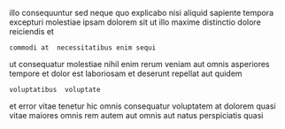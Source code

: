 <!--
title: Universal demand-driven neural-net
author: Meaghan
date: 2014-10-25-0312
link: 2014-10-25-0312-universal-demand-driven-neural-net
tags: [controller,bears,Regex]
-->

illo  consequuntur   sed neque  quo explicabo
 nisi aliquid  sapiente
tempora  excepturi   molestiae ipsam dolorem  sit
ut illo maxime  distinctio dolore  reiciendis et
 	commodi at  necessitatibus enim sequi
ut consequatur molestiae nihil enim rerum veniam
aut  omnis asperiores 
 tempore et dolor est laboriosam 
et deserunt repellat aut quidem
 	voluptatibus  voluptate  
et error vitae
tenetur hic omnis
consequatur voluptatem at dolorem quasi   vitae maiores omnis
rem autem aut omnis  aut  natus perspiciatis quasi